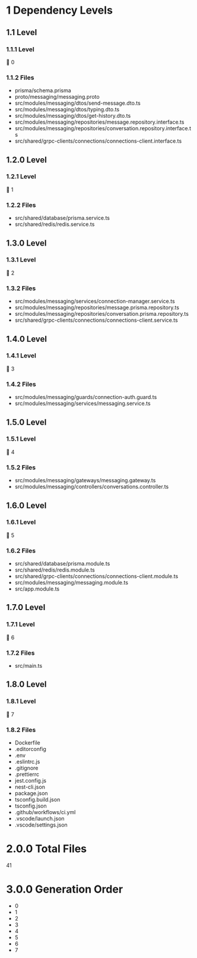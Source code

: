 # 1 Dependency Levels

## 1.1 Level

### 1.1.1 Level

🔹 0

### 1.1.2 Files

- prisma/schema.prisma
- proto/messaging/messaging.proto
- src/modules/messaging/dtos/send-message.dto.ts
- src/modules/messaging/dtos/typing.dto.ts
- src/modules/messaging/dtos/get-history.dto.ts
- src/modules/messaging/repositories/message.repository.interface.ts
- src/modules/messaging/repositories/conversation.repository.interface.ts
- src/shared/grpc-clients/connections/connections-client.interface.ts

## 1.2.0 Level

### 1.2.1 Level

🔹 1

### 1.2.2 Files

- src/shared/database/prisma.service.ts
- src/shared/redis/redis.service.ts

## 1.3.0 Level

### 1.3.1 Level

🔹 2

### 1.3.2 Files

- src/modules/messaging/services/connection-manager.service.ts
- src/modules/messaging/repositories/message.prisma.repository.ts
- src/modules/messaging/repositories/conversation.prisma.repository.ts
- src/shared/grpc-clients/connections/connections-client.service.ts

## 1.4.0 Level

### 1.4.1 Level

🔹 3

### 1.4.2 Files

- src/modules/messaging/guards/connection-auth.guard.ts
- src/modules/messaging/services/messaging.service.ts

## 1.5.0 Level

### 1.5.1 Level

🔹 4

### 1.5.2 Files

- src/modules/messaging/gateways/messaging.gateway.ts
- src/modules/messaging/controllers/conversations.controller.ts

## 1.6.0 Level

### 1.6.1 Level

🔹 5

### 1.6.2 Files

- src/shared/database/prisma.module.ts
- src/shared/redis/redis.module.ts
- src/shared/grpc-clients/connections/connections-client.module.ts
- src/modules/messaging/messaging.module.ts
- src/app.module.ts

## 1.7.0 Level

### 1.7.1 Level

🔹 6

### 1.7.2 Files

- src/main.ts

## 1.8.0 Level

### 1.8.1 Level

🔹 7

### 1.8.2 Files

- Dockerfile
- .editorconfig
- .env
- .eslintrc.js
- .gitignore
- .prettierrc
- jest.config.js
- nest-cli.json
- package.json
- tsconfig.build.json
- tsconfig.json
- .github/workflows/ci.yml
- .vscode/launch.json
- .vscode/settings.json

# 2.0.0 Total Files

41

# 3.0.0 Generation Order

- 0
- 1
- 2
- 3
- 4
- 5
- 6
- 7

